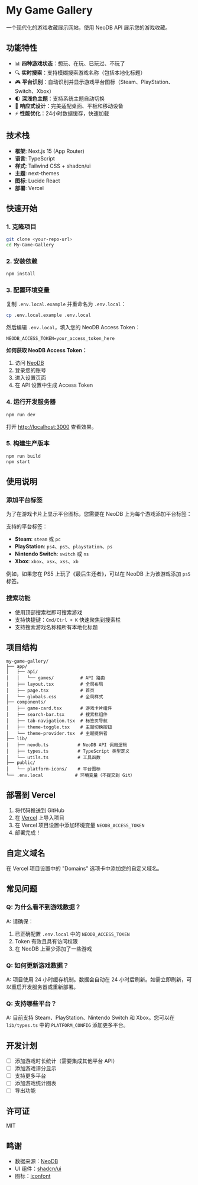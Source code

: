 # My Game Gallery

一个现代化的游戏收藏展示网站，使用 NeoDB API 展示您的游戏收藏。

## 功能特性

- 📊 **四种游戏状态**：想玩、在玩、已玩过、不玩了
- 🔍 **实时搜索**：支持模糊搜索游戏名称（包括本地化标题）
- 🎮 **平台识别**：自动识别并显示游戏平台图标（Steam、PlayStation、Switch、Xbox）
- 🌓 **深浅色主题**：支持系统主题自动切换
- 📱 **响应式设计**：完美适配桌面、平板和移动设备
- ⚡ **性能优化**：24小时数据缓存，快速加载

## 技术栈

- **框架**: Next.js 15 (App Router)
- **语言**: TypeScript
- **样式**: Tailwind CSS + shadcn/ui
- **主题**: next-themes
- **图标**: Lucide React
- **部署**: Vercel

## 快速开始

### 1. 克隆项目

```bash
git clone <your-repo-url>
cd My-Game-Gallery
```

### 2. 安装依赖

```bash
npm install
```

### 3. 配置环境变量

复制 `.env.local.example` 并重命名为 `.env.local`：

```bash
cp .env.local.example .env.local
```

然后编辑 `.env.local`，填入您的 NeoDB Access Token：

```env
NEODB_ACCESS_TOKEN=your_access_token_here
```

**如何获取 NeoDB Access Token：**

1. 访问 [NeoDB](https://neodb.social/)
2. 登录您的账号
3. 进入设置页面
4. 在 API 设置中生成 Access Token

### 4. 运行开发服务器

```bash
npm run dev
```

打开 [http://localhost:3000](http://localhost:3000) 查看效果。

### 5. 构建生产版本

```bash
npm run build
npm start
```

## 使用说明

### 添加平台标签

为了在游戏卡片上显示平台图标，您需要在 NeoDB 上为每个游戏添加平台标签：

支持的平台标签：

- **Steam**: `steam` 或 `pc`
- **PlayStation**: `ps4`、`ps5`、`playstation`、`ps`
- **Nintendo Switch**: `switch` 或 `ns`
- **Xbox**: `xbox`、`xsx`、`xss`、`xb`

例如，如果您在 PS5 上玩了《最后生还者》，可以在 NeoDB 上为该游戏添加 `ps5` 标签。

### 搜索功能

- 使用顶部搜索栏即可搜索游戏
- 支持快捷键：`Cmd/Ctrl + K` 快速聚焦到搜索栏
- 支持搜索游戏名称和所有本地化标题

## 项目结构

```
my-game-gallery/
├── app/
│   ├── api/
│   │   └── games/          # API 路由
│   ├── layout.tsx          # 全局布局
│   ├── page.tsx            # 首页
│   └── globals.css         # 全局样式
├── components/
│   ├── game-card.tsx       # 游戏卡片组件
│   ├── search-bar.tsx      # 搜索栏组件
│   ├── tab-navigation.tsx  # 标签页导航
│   ├── theme-toggle.tsx    # 主题切换按钮
│   └── theme-provider.tsx  # 主题提供者
├── lib/
│   ├── neodb.ts           # NeoDB API 调用逻辑
│   ├── types.ts           # TypeScript 类型定义
│   └── utils.ts           # 工具函数
├── public/
│   └── platform-icons/    # 平台图标
└── .env.local            # 环境变量（不提交到 Git）
```

## 部署到 Vercel

1. 将代码推送到 GitHub
2. 在 [Vercel](https://vercel.com) 上导入项目
3. 在 Vercel 项目设置中添加环境变量 `NEODB_ACCESS_TOKEN`
4. 部署完成！

## 自定义域名

在 Vercel 项目设置中的 "Domains" 选项卡中添加您的自定义域名。

## 常见问题

### Q: 为什么看不到游戏数据？

A: 请确保：

1. 已正确配置 `.env.local` 中的 `NEODB_ACCESS_TOKEN`
2. Token 有效且具有访问权限
3. 在 NeoDB 上至少添加了一些游戏

### Q: 如何更新游戏数据？

A: 项目使用 24 小时缓存机制。数据会自动在 24 小时后刷新。如需立即刷新，可以重启开发服务器或重新部署。

### Q: 支持哪些平台？

A: 目前支持 Steam、PlayStation、Nintendo Switch 和 Xbox。您可以在 `lib/types.ts` 中的 `PLATFORM_CONFIG` 添加更多平台。

## 开发计划

- [ ] 添加游戏时长统计（需要集成其他平台 API）
- [ ] 添加游戏评分显示
- [ ] 支持更多平台
- [ ] 添加游戏统计图表
- [ ] 导出功能

## 许可证

MIT

## 鸣谢

- 数据来源：[NeoDB](https://neodb.social/)
- UI 组件：[shadcn/ui](https://ui.shadcn.com/)
- 图标：[iconfont](https://www.iconfont.cn/)
